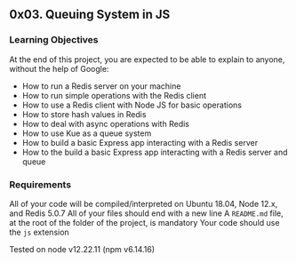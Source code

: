 ## 0x03. Queuing System in JS

### Learning Objectives
At the end of this project, you are expected to be able to explain to anyone, without the help of Google:

- How to run a Redis server on your machine
- How to run simple operations with the Redis client
- How to use a Redis client with Node JS for basic operations
- How to store hash values in Redis
- How to deal with async operations with Redis
- How to use Kue as a queue system
- How to build a basic Express app interacting with a Redis server
- How to the build a basic Express app interacting with a Redis server and queue

### Requirements
All of your code will be compiled/interpreted on Ubuntu 18.04, Node 12.x, and Redis 5.0.7
All of your files should end with a new line
A `README.md` file, at the root of the folder of the project, is mandatory
Your code should use the `js` extension

Tested on node v12.22.11 (npm v6.14.16)
